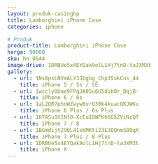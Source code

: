 ```yaml
---
layout: produk-casinghp
title: Lamborghini iPhone Case
categories: iphone

# Produk
product-title: Lamborghini iPhone Case
harga: 90000
sku: hn-0544
image-drive: 1DRBUe5x4EYQak9olL1Hj7tnD-taJXM3t
gallery:
  - url: 1Ns8psLNVmALY3Jbgbg_Chp3SukCns_44
    title: iPhone 5 / 5s / SE
  - url: 1wccly0Uao9FPqJA05u6U5dib0r_DqjB-
    title: iPhone 6 / 6s
  - url: 1aL2QR7phoWZwyw0vrO30k4kuacQKJWKu
    title: iPhone 6 Plus / 6s Plus
  - url: 1KTASu1VINf0-XcEuIGWFK66G5ZViNzQT
    title: iPhone 7 / 8
  - url: 1BGmdijt290L4IsKMKti23E3OQnmS0OgX
    title: iPhone 7 Plus / 8 Plus
  - url: 1DRBUe5x4EYQak9olL1Hj7tnD-taJXM3t
    title: iPhone X
---
```

